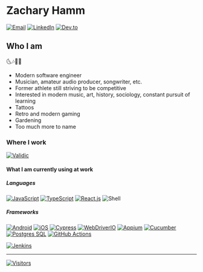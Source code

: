 # Zachary Hamm

[![Email](https://img.shields.io/badge/Email-zjhamm304+hello@gmail.com-F5F5F5?style=for-the-badge&labelColor=EA4335&logo=gmail&logoColor=white)](mailto:zjhamm304+hello@gmail.com)
[![LinkedIn](https://img.shields.io/badge/LinkedIn-@hammzj-F5F5F5?style=for-the-badge&logo=linkedin&logoColor=white&labelColor=0077B5)](https://www.linkedin.com/in/hammzachj/)
[![Dev.to](https://img.shields.io/badge/dev.to-@zjhamm-F5F5F5?style=for-the-badge&logo=devdotto&logoColor=white&labelColor=0A0A0A)](https://dev.to/hammzj)


## Who I am

🌜🎶🎵🌛

- Modern software engineer
- Musician, amateur audio producer, songwriter, etc.
- Former athlete still striving to be competitive
- Interested in modern music, art, history, sociology, constant pursuit of learning
- Tattoos
- Retro and modern gaming
- Gardening
- Too much more to name

### Where I work

[![Validic](https://img.shields.io/badge/Validic-Software%20Engineer%20II-F5F5F5?style=for-the-badge&labelColor=rgb(4%2C%2070%2C%20115))](https://validic.com/)

#### What I am currently using at work

##### Languages

[![JavaScript](https://img.shields.io/badge/JavaScript-323330?style=for-the-badge&logo=javascript&logoColor=F7DF1E)](https://www.javascript.com/)
[![TypeScript](https://img.shields.io/badge/TypeScript-007ACC?style=for-the-badge&logo=typescript&logoColor=F5F5F5)](https://www.typescriptlang.org/)
[![React.js](https://img.shields.io/badge/React.js-087EA4?style=for-the-badge&logo=react&logoColor=white)](https://www.javascript.com/)
![Shell](https://img.shields.io/badge/Shell_Script-121011?style=for-the-badge&logo=gnu-bash&logoColor=white)

##### Frameworks

[![Android](https://img.shields.io/badge/Android-3DDC84?style=for-the-badge&logo=android&logoColor=F5FFFA)](https://www.android.com/)
[![iOS](https://img.shields.io/badge/iOS-000000?style=for-the-badge&logo=ios&logoColor=F5FFFA)](https://www.apple.com/ios/)
[![Cypress](https://img.shields.io/badge/Cypress-17202C?style=for-the-badge&logo=cypress&logoColor=F5F5F5)](https://www.cypress.io/)
[![WebDriverIO](https://img.shields.io/badge/WebDriverIO-rgb(234%2C%2089%2C%206)?style=for-the-badge&logo=webdriverio&logoColor=white)](https://www.webdriver.io/)
[![Appium](https://img.shields.io/badge/Appium-rgb(124%2C%2074%2C%20161)?style=for-the-badge&logo=appium)](https://appium.io/)
[![Cucumber](https://img.shields.io/badge/Cucumber-173647?style=for-the-badge&logo=cucumber&logoColor=brightgreen)](https://cucumber.io/)
[![Postgres SQL](https://img.shields.io/badge/PostgreSQL-316192?style=for-the-badge&logo=postgresql&logoColor=white)](https://www.postgresql.org/)
[![GitHub Actions](https://img.shields.io/badge/GitHub_Actions-black?style=for-the-badge&logo=github)](https://docs.github.com/en/actions)

[![Jenkins](https://img.shields.io/badge/Jenkins-D24939?logo=jenkins&logoColor=black&style=for-the-badge)](https://www.jenkins.io/)

***

<!--
https://www.visitorbadge.io/
Want to keep track of your visitors?
You can keep track of your total hits and seven day visitor overview on our status page:
https://visitorbadge.io/status?path=https://github.com/hammzj
You can also make use of our API to receive the information if you want to integrate it in your system. The API is available at:
https://api.visitorbadge.io/api/status?path=https://github.com/hammzj - GET
-->

[![Visitors](https://api.visitorbadge.io/api/visitors?path=https%3A%2F%2Fgithub.com%2Fhammzj&label=Visitors&countColor=%23daa520)](https://visitorbadge.io/status?path=https%3A%2F%2Fgithub.com%2Fhammzj)

